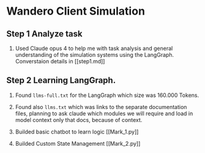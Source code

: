 # Wandero Client Simulation

## Step 1 Analyze task

1. Used Claude opus 4 to help me with task analysis and general understanding of the simulation systems using the LangGraph.
    Converstaion details in [[step1.md]]

## Step 2 Learning LangGraph.

1. Found `llms-full.txt` for the LangGraph which size was 160.000 Tokens.
2. Found also `llms.txt` which was links to the separate documentation files, planning to ask claude which modules we will require and load in model context only that docs, because of context.

3. Builded basic chatbot to learn logic [[Mark_1.py]]

4. Builded Custom State Management [[Mark_2.py]]